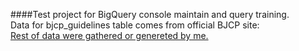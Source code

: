 ####Test project for BigQuery console maintain and query training.  
Data for bjcp_guidelines table comes from official BJCP site: <a href='https://www.bjcp.org/bjcp-style-guidelines/'>  
Rest of data were gathered or genereted by me.
